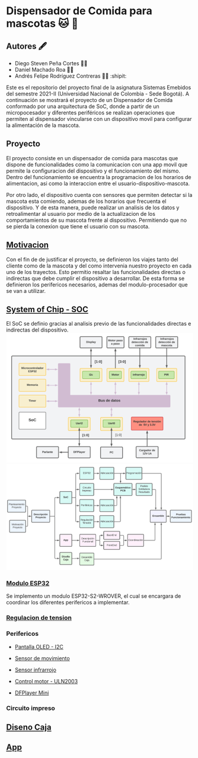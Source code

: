 # Dispensador de Comida para mascotas 🐱 🐶
## Autores :fountain_pen:
- Diego Steven Peña Cortes :mechanic:
- Daniel Machado Roa :technologist:
- Andrés Felipe Rodríguez Contreras :office_worker:  :shipit:

Este es el repositorio del proyecto final de la asignatura Sistemas Emebidos del semestre 2021-II (Universidad Nacional de Colombia - Sede Bogotá). A continuación se mostrará el proyecto de un Dispensador de Comida conformado por una arquitectura de SoC, donde a partir de un micropocesador y diferentes periféricos se realizan operaciones que permiten al dispensador vincularse con un dispositivo movil para configurar la alimentación de la mascota.
 
 ## Proyecto
 El proyecto consiste en un dispensador de comida para mascotas que dispone de funcionalidades como la comunicacion con una app movil que permite la configuracion del dispositivo y el funcionamiento del mismo. Dentro del funcionamiento se encuentra la programacion de los horarios de alimentacion, asi como la interaccion entre el usuario-dispositivo-mascota.
 
Por otro lado, el dispositivo cuenta con sensores que permiten detectar si la mascota esta comiendo, ademas de los horarios que frecuenta el dispositivo. Y de esta manera, puede realizar un analisis de los datos y retroalimentar al usuario por medio de la actualizacion de los comportamientos de su mascota frente al dispositivo. Permitiendo que no se pierda la conexion que tiene el usuario con su mascota.  
 
 ## [Motivacion](/Motivacion/)
 
 Con el fin de de justificar el proyecto, se definieron los viajes tanto del cliente como de la mascota y del como intervenia nuestro proyecto en cada uno de los trayectos. Esto permitio resaltar las funcionalidades directas o indirectas que debe cumplir el dispositivo a desarrollar. De esta forma se definieron los perifericos necesarios, ademas del modulo-procesador que se van a utilizar.
 

 ## [System of Chip - SOC](/SoC/)
 
 El SoC se definio gracias al analisis previo de las funcionalidades directas e indirectas del dispositivo.
![Screenshot](/Imagenes/SoCEmb.png)
![Screenshot](/Imagenes/DiaPEmb.png)

### [Modulo ESP32](/ESP32/)
Se implemento un modulo ESP32-S2-WROVER, el cual se encargara de coordinar los diferentes perifericos a implementar.

### [Regulacion de tension](/Regulador)


### Perifericos

- [Pantalla OLED - I2C](/Perifericos/OLED)

- [Sensor de movimiento](/Perifericos/SensorMov)

- [Sensor infrarrojo](/Perifericos/SensorInfra)

- [Control motor - ULN2003](/Perifericos/Motor)

- [DFPlayer Mini](/Perifericos/DFPlayer)

### Circuito impreso

## [Diseno Caja](/Rcaja)

## [App](/App)

